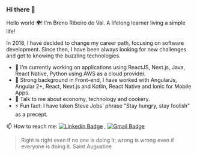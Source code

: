 ### Hi there 👋

Hello world 🌍! I'm Breno Ribeiro do Val.
A lifelong learner living a simple life!

In 2018, I have decided to change my career path, focusing on software development. Since then, I have been always looking for new challenges and get to knowing the buzzling technologies.

- 🔭 I’m currently working on applications using ReactJS, Next.js, Java, React Native, Python using AWS as a cloud provider.
- 🚀 Strong background in Front-end, I have worked with AngularJs, Angular 2+, React, Next.js and Kotlin, React Native and Ionic for Mobile Apps.
- 💬 Talk to me about economy, technology and cookery.
- ⚡ Fun fact: I have taken Steve Jobs' phrase "Stay hungry, stay foolish" as a precept.
  
📫 How to reach me:
[![Linkedin Badge](https://img.shields.io/badge/-LinkedIn-blue?style=flat-square&logo=Linkedin&logoColor=white&link=https://www.linkedin.com/in/rubal-agrawal/)](https://www.linkedin.com/in/breno-do-val/) , [![Gmail Badge](https://img.shields.io/badge/-Gmail-c14438?style=flat-square&logo=Gmail&logoColor=white&link=mailto:brenorvale@gmail.com.com)](mailto:brenorvale@gmail.com)


> Right is right even if no one is doing it; wrong is wrong even if everyone is doing it.
> Saint Augustine
